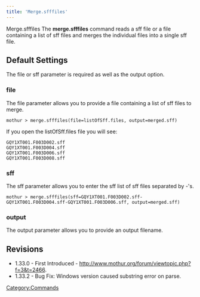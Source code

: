 ```yaml
---
title: 'Merge.sfffiles'
---
```

Merge.sfffiles The **merge.sfffiles** command reads a sff file or a file
containing a list of sff files and merges the individual files into a
single sff file.

## Default Settings

The file or sff parameter is required as well as the output option.

### file

The file parameter allows you to provide a file containing a list of sff
files to merge.

    mothur > merge.sfffiles(file=listOfSff.files, output=merged.sff)

If you open the listOfSff.files file you will see:

    GQY1XT001.F003D002.sff
    GQY1XT001.F003D004.sff
    GQY1XT001.F003D006.sff
    GQY1XT001.F003D008.sff

### sff

The sff parameter allows you to enter the sff list of sff files
separated by -\'s.

    mothur > merge.sfffiles(sff=GQY1XT001.F003D002.sff-GQY1XT001.F003D004.sff-GQY1XT001.F003D006.sff, output=merged.sff)

### output

The output parameter allows you to provide an output filename.

## Revisions

-   1.33.0 - First Introduced -
    <http://www.mothur.org/forum/viewtopic.php?f=3&t=2466>.
-   1.33.2 - Bug Fix: Windows version caused substring error on parse.

[Category:Commands](Category:Commands)
